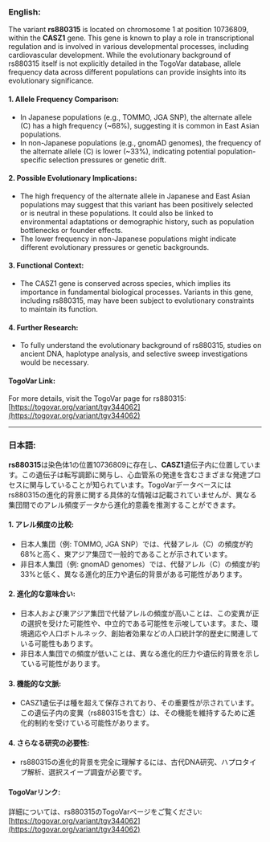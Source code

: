 ### English:
The variant **rs880315** is located on chromosome 1 at position 10736809, within the **CASZ1** gene. This gene is known to play a role in transcriptional regulation and is involved in various developmental processes, including cardiovascular development. While the evolutionary background of rs880315 itself is not explicitly detailed in the TogoVar database, allele frequency data across different populations can provide insights into its evolutionary significance.

#### 1. **Allele Frequency Comparison**:
   - In Japanese populations (e.g., TOMMO, JGA SNP), the alternate allele (C) has a high frequency (~68%), suggesting it is common in East Asian populations.
   - In non-Japanese populations (e.g., gnomAD genomes), the frequency of the alternate allele (C) is lower (~33%), indicating potential population-specific selection pressures or genetic drift.

#### 2. **Possible Evolutionary Implications**:
   - The high frequency of the alternate allele in Japanese and East Asian populations may suggest that this variant has been positively selected or is neutral in these populations. It could also be linked to environmental adaptations or demographic history, such as population bottlenecks or founder effects.
   - The lower frequency in non-Japanese populations might indicate different evolutionary pressures or genetic backgrounds.

#### 3. **Functional Context**:
   - The CASZ1 gene is conserved across species, which implies its importance in fundamental biological processes. Variants in this gene, including rs880315, may have been subject to evolutionary constraints to maintain its function.

#### 4. **Further Research**:
   - To fully understand the evolutionary background of rs880315, studies on ancient DNA, haplotype analysis, and selective sweep investigations would be necessary.

#### TogoVar Link:
For more details, visit the TogoVar page for rs880315: [https://togovar.org/variant/tgv344062](https://togovar.org/variant/tgv344062)

---

### 日本語:
**rs880315**は染色体1の位置10736809に存在し、**CASZ1**遺伝子内に位置しています。この遺伝子は転写調節に関与し、心血管系の発達を含むさまざまな発達プロセスに関与していることが知られています。TogoVarデータベースにはrs880315の進化的背景に関する具体的な情報は記載されていませんが、異なる集団間でのアレル頻度データから進化的意義を推測することができます。

#### 1. **アレル頻度の比較**:
   - 日本人集団（例: TOMMO, JGA SNP）では、代替アレル（C）の頻度が約68%と高く、東アジア集団で一般的であることが示されています。
   - 非日本人集団（例: gnomAD genomes）では、代替アレル（C）の頻度が約33%と低く、異なる進化的圧力や遺伝的背景がある可能性があります。

#### 2. **進化的な意味合い**:
   - 日本人および東アジア集団で代替アレルの頻度が高いことは、この変異が正の選択を受けた可能性や、中立的である可能性を示唆しています。また、環境適応や人口ボトルネック、創始者効果などの人口統計学的歴史に関連している可能性もあります。
   - 非日本人集団での頻度が低いことは、異なる進化的圧力や遺伝的背景を示している可能性があります。

#### 3. **機能的な文脈**:
   - CASZ1遺伝子は種を超えて保存されており、その重要性が示されています。この遺伝子内の変異（rs880315を含む）は、その機能を維持するために進化的制約を受けている可能性があります。

#### 4. **さらなる研究の必要性**:
   - rs880315の進化的背景を完全に理解するには、古代DNA研究、ハプロタイプ解析、選択スイープ調査が必要です。

#### TogoVarリンク:
詳細については、rs880315のTogoVarページをご覧ください: [https://togovar.org/variant/tgv344062](https://togovar.org/variant/tgv344062)